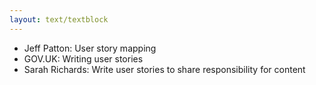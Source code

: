 ```yaml
---
layout: text/textblock
---
```

  * Jeff Patton: User story mapping
  * GOV.UK: Writing user stories
  * Sarah Richards: Write user stories to share responsibility for content
